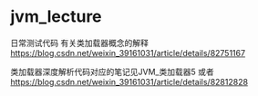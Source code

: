 # jvm_lecture
日常测试代码
有关类加载器概念的解释
https://blog.csdn.net/weixin_39161031/article/details/82751167

类加载器深度解析代码对应的笔记见JVM_类加载器5 或者 https://blog.csdn.net/weixin_39161031/article/details/82812828

